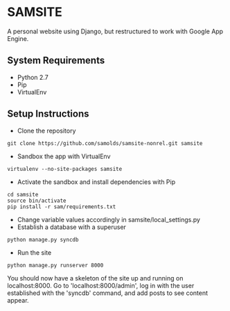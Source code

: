SAMSITE
=======
A personal website using Django, but restructured to work with Google App Engine.

System Requirements
-------------------
* Python 2.7
* Pip
* VirtualEnv


Setup Instructions
------------------
* Clone the repository
```
git clone https://github.com/samolds/samsite-nonrel.git samsite
```
* Sandbox the app with VirtualEnv
```
virtualenv --no-site-packages samsite
```
* Activate the sandbox and install dependencies with Pip
```
cd samsite
source bin/activate
pip install -r sam/requirements.txt
```
* Change variable values accordingly in samsite/local_settings.py
* Establish a database with a superuser
```
python manage.py syncdb
```
* Run the site
```
python manage.py runserver 8000
```


You should now have a skeleton of the site up and running on localhost:8000. Go to 'localhost:8000/admin', log in with the user established with the 'syncdb' command, and add posts to see content appear.
